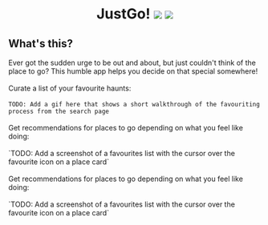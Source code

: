 <div align='center'>
  <h1>
    <div display='flex' align-items='center'>
      JustGo!
      <img src='https://user-images.githubusercontent.com/23531034/148372740-681d6810-c6ef-4560-b64e-996db9079e1e.png#gh-light-mode-only' />
      <img src='https://user-images.githubusercontent.com/23531034/148373133-da36d27f-8f04-49f4-a7c1-ecefd5818801.png#gh-dark-mode-only' />
    </div>
  </h1>
</div>

<h2>What's this?</h2>
Ever got the sudden urge to be out and about, but just couldn't think of the place to go? This humble app helps you decide on that special somewhere!
<br />
<br />
Curate a list of your favourite haunts:
<br />
<br />
<code>TODO: Add a gif here that shows a short walkthrough of the favouriting process from the search page</code>
<br />
<br />
Get recommendations for places to go depending on what you feel like doing:
<br />
<br />
`TODO: Add a screenshot of a favourites list with the cursor over the favourite icon on a place card`
<br />
<br />
Get recommendations for places to go depending on what you feel like doing:
<br />
<br />
`TODO: Add a screenshot of a favourites list with the cursor over the favourite icon on a place card`
